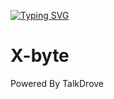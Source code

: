<a href="https://git.io/typing-svg"><img src="https://readme-typing-svg.demolab.com?font=Black+Ops+One&size=100&pause=1000&color=Blue&center=true&width=1000&height=200&lines=X-byte" alt="Typing SVG" /></a>
  </p>

# X-byte
Powered By TalkDrove 
